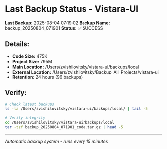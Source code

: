 # Last Backup Status - Vistara-UI

**Last Backup:** 2025-08-04 07:19:02
**Backup Name:** backup_20250804_071901
**Status:** ✅ SUCCESS

## Details:
- **Code Size:** 475K
- **Project Size:** 795M
- **Main Location:** /Users/zvishilovitsky/vistara-ui/backups/local
- **External Location:** /Users/zvishilovitsky/Backup_All_Projects/vistara-ui
- **Retention:** 24 hours (96 backups)

## Verify:
```bash
# Check latest backups
ls -la /Users/zvishilovitsky/vistara-ui/backups/local/ | tail -5

# Verify integrity
cd /Users/zvishilovitsky/vistara-ui/backups/local
tar -tzf backup_20250804_071901_code.tar.gz | head -5
```

---
*Automatic backup system - runs every 15 minutes*
